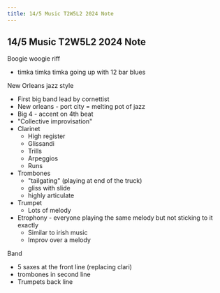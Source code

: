 ```yaml
---
title: 14/5 Music T2W5L2 2024 Note
---
```


## 14/5 Music T2W5L2 2024 Note
Boogie woogie riff
- timka timka timka going up with 12 bar blues

New Orleans jazz style
- First big band lead by cornettist
- New orleans - port city = melting pot of jazz
- Big 4 - accent on 4th beat
- "Collective improvisation"
- Clarinet
	- High register
	- Glissandi
	- Trills
	- Arpeggios
	- Runs
- Trombones
	- "tailgating" (playing at end of the truck)
	- gliss with slide
	- highly articulate
- Trumpet
	- Lots of melody
- Etrophony - everyone playing the same melody but not sticking to it exactly
	- Similar to irish music
	- Improv over a melody

Band
- 5 saxes at the front line (replacing clari)
- trombones in second line
- Trumpets back line